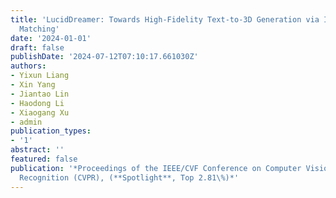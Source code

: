 ```yaml
---
title: 'LucidDreamer: Towards High-Fidelity Text-to-3D Generation via Interval Score
  Matching'
date: '2024-01-01'
draft: false
publishDate: '2024-07-12T07:10:17.661030Z'
authors:
- Yixun Liang
- Xin Yang
- Jiantao Lin
- Haodong Li
- Xiaogang Xu
- admin
publication_types:
- '1'
abstract: ''
featured: false
publication: '*Proceedings of the IEEE/CVF Conference on Computer Vision and Pattern
  Recognition (CVPR), (**Spotlight**, Top 2.81\%)*'
---
```


